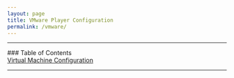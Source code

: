 ```yaml
---
layout: page
title: VMware Player Configuration
permalink: /vmware/
---
```

<hr>
### Table of Contents<br>
<a href="{{ site.baseurl }}/setup">Virtual Machine Configuration</a><br>
<hr>
